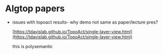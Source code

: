 # Algtop papers

- issues with topoact results- why demo not same as paper/lecture pres?
    
    [https://tdavislab.github.io/TopoAct/single-layer-view.html](https://tdavislab.github.io/TopoAct/single-layer-view.html)
    
    this is polysemantic